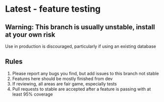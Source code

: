 # Latest - feature testing

## Warning: This branch is usually unstable, install at your own risk
Use in production is discouraged, particularly if using an existing database

## Rules
1. Please report any bugs you find, but add issues to this branch not stable
2. Features here should be mostly finished from dev
3. If reviewing, all areas are fair game, especially tests
3. Pull requests to stable are accepted after a feature is passing with at least 95% coverage